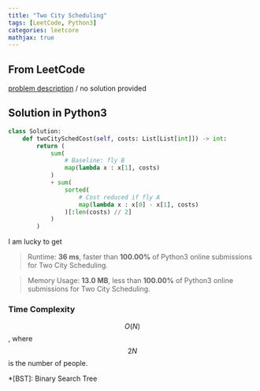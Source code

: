 ```yaml
---
title: "Two City Scheduling"
tags: [LeetCode, Python3]
categories: leetcore
mathjax: true
---
```


## From LeetCode
[problem description](https://leetcode.com/problems/two-city-scheduling/)
/
no solution provided

## Solution in Python3
```python
class Solution:
    def twoCitySchedCost(self, costs: List[List[int]]) -> int:        
        return (
            sum(
                # Baseline: fly B
                map(lambda x : x[1], costs)
            )
            + sum(
                sorted(
                    # Cost reduced if fly A
                    map(lambda x : x[0] - x[1], costs)  
                )[:len(costs) // 2]  
            )
        )
```
I am lucky to get
> Runtime: **36 ms**, faster than **100.00%** of Python3 online submissions for Two City Scheduling.

> Memory Usage: **13.0 MB**, less than **100.00%** of Python3 online submissions for Two City Scheduling.

### Time Complexity
$$O(N)$$, where $$2N$$ is the number of people.

*[BST]: Binary Search Tree